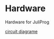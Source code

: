 # Hardware
Hardware for JuliProg

[circuit diagrame](https://github.com/JuliProg/Hardware/wiki/Circuit-diagram)

